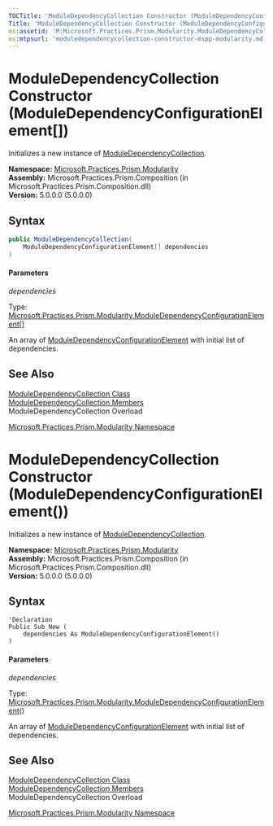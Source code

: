 ```yaml
---
TOCTitle: 'ModuleDependencyCollection Constructor (ModuleDependencyConfigurationElement[])'
Title: 'ModuleDependencyCollection Constructor (ModuleDependencyConfigurationElement[]) (Microsoft.Practices.Prism.Modularity)'
ms:assetid: 'M:Microsoft.Practices.Prism.Modularity.ModuleDependencyCollection.\#ctor(Microsoft.Practices.Prism.Modularity.ModuleDependencyConfigurationElement[])'
ms:mtpsurl: 'moduledependencycollection-constructor-mspp-modularity.md'
---
```


# ModuleDependencyCollection Constructor (ModuleDependencyConfigurationElement[])

Initializes a new instance of [ModuleDependencyCollection](/patterns-practices/reference/moduledependencycollection-class-mspp-modularity).

**Namespace:** [Microsoft.Practices.Prism.Modularity](/patterns-practices/reference/mspp-modularity-namespace)<br/>
**Assembly:** Microsoft.Practices.Prism.Composition (in Microsoft.Practices.Prism.Composition.dll)<br/>
**Version:** 5.0.0.0 (5.0.0.0)

## Syntax

```C#
public ModuleDependencyCollection(
	ModuleDependencyConfigurationElement[] dependencies
)
```

#### Parameters

*dependencies*  

Type: [Microsoft.Practices.Prism.Modularity.ModuleDependencyConfigurationElement](/patterns-practices/reference/moduledependencyconfigurationelement-class-mspp-modularity)[]  

An array of [ModuleDependencyConfigurationElement](/patterns-practices/reference/moduledependencyconfigurationelement-class-mspp-modularity) with 
initial list of dependencies.

## See Also

[ModuleDependencyCollection Class](/patterns-practices/reference/moduledependencycollection-class-mspp-modularity)<br/>
[ModuleDependencyCollection Members](/patterns-practices/reference/moduledependencycollection-members-mspp-modularity)<br/>
ModuleDependencyCollection Overload

[Microsoft.Practices.Prism.Modularity Namespace](/patterns-practices/reference/mspp-modularity-namespace)<br/>



# ModuleDependencyCollection Constructor (ModuleDependencyConfigurationElement())

Initializes a new instance of [ModuleDependencyCollection](/patterns-practices/reference/moduledependencycollection-class-mspp-modularity).

**Namespace:** [Microsoft.Practices.Prism.Modularity](/patterns-practices/reference/mspp-modularity-namespace)<br/>
**Assembly:** Microsoft.Practices.Prism.Composition (in Microsoft.Practices.Prism.Composition.dll)<br/>
**Version:** 5.0.0.0 (5.0.0.0)

## Syntax

```VB
'Declaration
Public Sub New ( 
	dependencies As ModuleDependencyConfigurationElement()
)
```

#### Parameters

*dependencies*  

Type: [Microsoft.Practices.Prism.Modularity.ModuleDependencyConfigurationElement](/patterns-practices/reference/moduledependencyconfigurationelement-class-mspp-modularity)()  

An array of [ModuleDependencyConfigurationElement](/patterns-practices/reference/moduledependencyconfigurationelement-class-mspp-modularity) with initial list of dependencies.

## See Also

[ModuleDependencyCollection Class](/patterns-practices/reference/moduledependencycollection-class-mspp-modularity)<br/>
[ModuleDependencyCollection Members](/patterns-practices/reference/moduledependencycollection-members-mspp-modularity)<br/>
ModuleDependencyCollection Overload

[Microsoft.Practices.Prism.Modularity Namespace](/patterns-practices/reference/mspp-modularity-namespace)<br/>